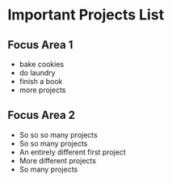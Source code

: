 Important Projects List
=======================

Focus Area 1
------------

- bake cookies
- do laundry
- finish a book
- more projects

Focus Area 2
------------

- So so so many projects
- So so many projects
- An entirely different first project
- More different projects
- So many projects

